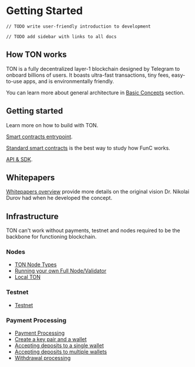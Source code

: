 
# Getting Started


```
// TODO write user-friendly introduction to development
```


```
// TODO add sidebar with links to all docs
```

## How TON works

TON is a fully decentralized layer-1 blockchain designed by Telegram to onboard billions of users. It boasts ultra-fast transactions, tiny fees, easy-to-use apps, and is environmentally friendly.


You can learn more about general architecture in [Basic Concepts](learn/overviews/TON_blockchain_overview.md) section.

## Getting started

Learn more on how to build with TON.

[Smart contracts entrypoint](develop/smart-contracts/).

[Standard smart contracts](https://github.com/ton-blockchain/ton/tree/master/crypto/smartcont) is the best way to study how FunC works.

[API & SDK](tools/apis/).

## Whitepapers

[Whitepapers overview](learn/docs) provide more details on the original vision Dr. Nikolai Durov had when he developed the concept.

## Infrastructure

TON can't work without payments, testnet and nodes required to be the backbone for functioning blockchain.

### Nodes
* [TON Node Types](develop/nodes/node-types.md)
* [Running your own Full Node/Validator](develop/nodes/run-node.md)
* [Local TON](develop/nodes/local-ton.md)

### Testnet

* [Testnet](tools/testnet/)

### Payment Processing
* [Payment Processing](develop/howto/payment-processing.md)
* [Create a key pair and a wallet](develop/payment-processing/common.md)
* [Accepting deposits to a single wallet](develop/payment-processing/deposits-single-wallet.md)
* [Accepting deposits to multiple wallets](develop/payment-processing/deposits-multi-wallet.md)
* [Withdrawal processing](develop/payment-processing/withdrawals.md)
